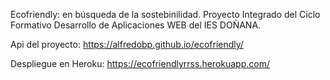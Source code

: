 Ecofriendly: en búsqueda de la sostebinilidad.
Proyecto Integrado del Ciclo Formativo Desarrollo de Aplicaciones WEB del IES DOÑANA.

Api del proyecto: https://alfredobp.github.io/ecofriendly/

Despliegue en Heroku: https://ecofriendlyrrss.herokuapp.com/